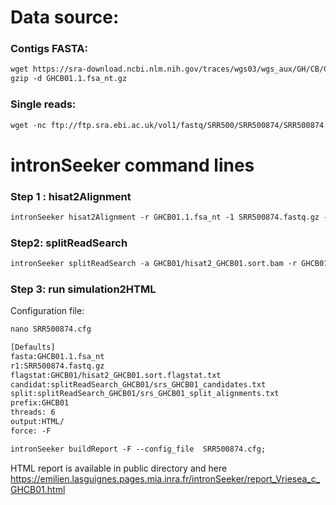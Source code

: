 Data source:
============

### Contigs FASTA: 

```diff
wget https://sra-download.ncbi.nlm.nih.gov/traces/wgs03/wgs_aux/GH/CB/GHCB01/GHCB01.1.fsa_nt.gz
gzip -d GHCB01.1.fsa_nt.gz
```

### Single reads:

```diff
wget -nc ftp://ftp.sra.ebi.ac.uk/vol1/fastq/SRR500/SRR500874/SRR500874.fastq.gz

```

intronSeeker command lines
============================

### Step 1 : hisat2Alignment

```diff
intronSeeker hisat2Alignment -r GHCB01.1.fsa_nt -1 SRR500874.fastq.gz --prefix GHCB01 -o GHCB01 -t 12
```

### Step2: splitReadSearch

```diff
intronSeeker splitReadSearch -a GHCB01/hisat2_GHCB01.sort.bam -r GHCB01.1.fsa_nt --prefix GHCB01 --output splitReadSearch_GHCB01
```

### Step 3: run simulation2HTML

Configuration file:
```diff
nano SRR500874.cfg
```

```diff
[Defaults]
fasta:GHCB01.1.fsa_nt
r1:SRR500874.fastq.gz
flagstat:GHCB01/hisat2_GHCB01.sort.flagstat.txt
candidat:splitReadSearch_GHCB01/srs_GHCB01_candidates.txt
split:splitReadSearch_GHCB01/srs_GHCB01_split_alignments.txt
prefix:GHCB01
threads: 6                
output:HTML/
force: -F
```


```diff
intronSeeker buildReport -F --config_file  SRR500874.cfg;

```

HTML report is available in public directory and here https://emilien.lasguignes.pages.mia.inra.fr/intronSeeker/report_Vriesea_c_GHCB01.html

